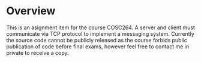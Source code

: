 # Overview

This is an asignment item for the course COSC264. A server and client must communicate via TCP protocol to implement a messaging system.
Currently the source code cannot be publicly released as the course forbids public publication of code before final exams, however feel free
to contact me in private to receive a copy.
